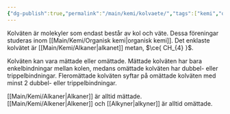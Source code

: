 ```yaml
---
{"dg-publish":true,"permalink":"/main/kemi/kolvaete/","tags":["kemi","organisk-kemi"]}
---
```


Kolväten är molekyler som endast består av kol och väte. Dessa föreningar studeras inom [[Main/Kemi/Organisk kemi\|organisk kemi]]. Det enklaste kolvätet är [[Main/Kemi/Alkaner\|alkanet]] metan, $\ce{ CH_{4} }$.

Kolväten kan vara mättade eller omättade.
Mättade kolväten har bara enkelbindningar mellan kolen, medans omättade kolväten har dubbel- eller trippelbindningar. Fleromättade kolväten syftar på omättade kolväten med minst 2 dubbel- eller trippelbindningar.

[[Main/Kemi/Alkaner\|Alkaner]] är alltid mättade. [[Main/Kemi/Alkener\|Alkener]] och [[Alkyner\|alkyner]] är alltid omättade.